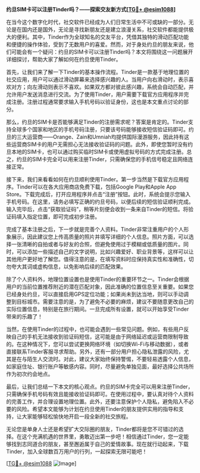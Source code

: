 **约旦SIM卡可以注册Tinder吗？——探索交友新方式[[TG💪+ @esim1088](https://t.me/s/esim1088)]**

在当今这个数字化时代，社交软件已经成为人们日常生活中不可或缺的一部分。无论是在国内还是国外，无论是寻找新朋友还是建立浪漫关系，社交软件都能提供极大的便利。其中，Tinder作为全球知名的交友平台，凭借其独特的滑动匹配功能和便捷的操作体验，受到了无数用户的喜爱。然而，对于身处约旦的朋友来说，他们可能会有一个疑问：约旦的SIM卡可以注册Tinder吗？本文将围绕这一问题展开详细探讨，帮助大家了解如何在约旦使用Tinder。

首先，让我们来了解一下Tinder的基本操作流程。Tinder是一款基于地理位置的社交应用，用户可以通过滑动屏幕来选择感兴趣的人。当用户向右滑动时，表示喜欢对方；向左滑动则表示不喜欢。如果双方都对彼此感兴趣，系统会自动匹配，并允许用户发送消息进行交流。为了使用Tinder，用户需要下载官方应用程序并完成注册。注册过程通常要求输入手机号码以验证身份，这也是本文重点讨论的部分。

那么，约旦的SIM卡是否能够满足Tinder的注册需求呢？答案是肯定的。Tinder支持全球多个国家和地区的手机号码注册，只要该号码能够接收短信验证码即可。约旦的三大运营商——Orange、Zain和Umniah均提供国际漫游服务，因此持有这些运营商SIM卡的用户无需担心无法接收验证码的问题。此外，即使您暂时没有约旦本地的SIM卡，也可以通过购买临时SIM卡或使用虚拟号码的方式完成注册。总之，约旦的SIM卡完全可以用来注册Tinder，只需确保您的手机信号稳定且网络连接正常。

接下来，我们来看看如何在约旦顺利使用Tinder。第一步当然是下载官方应用程序。Tinder可以在各大应用商店免费下载，包括Google Play和Apple App Store。下载完成后，打开应用程序并点击“注册”按钮。此时，系统会提示您输入手机号码。在这里，请务必填写正确的约旦号码，以便后续的短信验证顺利完成。输入完毕后，点击“获取验证码”，稍等片刻便会收到一条来自Tinder的短信。将验证码填入指定位置，即可完成初步注册。

完成了基本注册之后，下一步就是完善个人资料。Tinder非常注重用户的个人形象展示，因此建议您上传高质量的照片并填写详细的个人信息。照片方面，可以选择一张清晰的自拍或者与好友的合照，但避免使用过于模糊或低质量的图片。同时，可以添加一些描述自己的文字说明，比如兴趣爱好、职业背景等，这样可以让其他用户更好地了解您。值得注意的是，在填写资料时应保持真实性和准确性，切勿夸大其词或虚构信息，以免影响后续的匹配效果。

除了个人资料外，地理位置设置也是使用Tinder的重要环节之一。Tinder会根据用户的当前位置推荐附近的潜在匹配对象，因此准确的位置信息至关重要。如果您已经身处约旦，可以直接启用GPS定位功能；如果尚未到达当地，则可以手动调整到目标城市。需要注意的是，为了避免不必要的麻烦，建议不要随意更改自己的实际位置信息，特别是在旅行期间。一旦完成所有设置，就可以开始享受Tinder带来的乐趣了！

当然，在使用Tinder的过程中，也可能会遇到一些常见问题。例如，有些用户反映自己的手机无法接收到验证码短信，这可能是由于网络延迟或运营商限制导致的。在这种情况下，您可以尝试更换网络环境（如切换Wi-Fi与移动数据），或者直接联系Tinder客服寻求帮助。另外，还有一部分用户担心隐私泄露的风险，尤其是在与陌生人交流时。对此，建议大家始终保持警惕，不要轻易透露个人信息，如家庭住址、银行账户等敏感内容。同时，尽量避免单独见面，最好选择公共场所作为初次约会地点。

最后，让我们总结一下本文的核心观点。约旦的SIM卡完全可以用来注册Tinder，只需确保手机号码有效且能接收验证码即可。在使用过程中，要认真对待个人资料的完善工作，并合理设置地理位置。此外，还要注意保护个人隐私，避免陷入不必要的风险。希望本文能够为计划在约旦使用Tinder的朋友提供实用的指导和支持，让大家能够轻松愉快地开启一段全新的社交旅程。

无论您是单身人士还是希望扩大交际圈的朋友，Tinder都将是您不可错过的选择。在这个充满机遇的世界里，勇敢迈出第一步吧！相信通过Tinder，您一定能够找到志同道合的朋友，甚至邂逅属于自己的爱情故事。现在就行动起来，下载Tinder，加入全球数百万用户的行列，一起探索无限可能吧！

[[TG💪+ @esim1088](https://t.me/s/esim1088) ![Image](https://i.postimg.cc/4NQfJmqS/Snipaste-2025-05-13-00-14-12.png)]